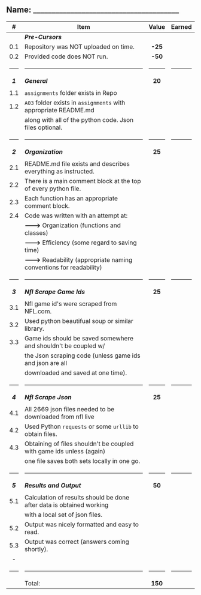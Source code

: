 ## Name: _______________________________________

|    #    | Item                                                                  |  Value  | Earned |
|:-------:|-----------------------------------------------------------------------|:-------:|:------:|
|         | ***Pre-Cursors***                                                     |         |        |
|   0.1   | Repository was NOT uploaded on time.                                  | **-25** |        |
|   0.2   | Provided code does NOT run.                                           | **-50** |        |
|  <hr>   | <hr>                                                                  |  <hr>   |  <hr>  |
| ***1*** | ***General***                                                         | **20**  |        |
|         |                                                                       |         |        |
|   1.1   | `assignments` folder exists in Repo                                   |         |        |
|   1.2   | `A03` folder exists in `assignments` with appropriate README.md       |         |        |
|         | along with all of the python code. Json files optional.               |         |        |
|  <hr>   | <hr>                                                                  |  <hr>   |  <hr>  |
| ***2*** | ***Organization***                                                    | **25**  |        |
|         |                                                                       |         |        |
|   2.1   | README.md file exists and describes everything as instructed.         |         |        |
|   2.2   | There is a main comment block at the top of every python file.        |         |        |
|   2.3   | Each function has an appropriate comment block.                       |         |        |
|   2.4   | Code was written with an attempt at:                                  |         |        |
|         | **--->** Organization (functions and classes)                         |         |        |
|         | **--->** Efficiency (some regard to saving time)                      |         |        |
|         | **--->** Readability (appropriate naming conventions for readability) |         |        |
|  <hr>   | <hr>                                                                  |  <hr>   |  <hr>  |
| ***3*** | ***Nfl Scrape Game Ids***                                             | **25**  |        |
|         |                                                                       |         |        |
|   3.1   | Nfl game id's were scraped from NFL.com.                              |         |        |
|   3.2   | Used python beautifual soup or similar library.                       |         |        |
|   3.3   | Game ids should be saved somewhere and shouldn't be coupled w/        |         |        |
|         | the Json scraping code (unless game ids and json are all              |         |        |
|         | downloaded and saved at one time).                                    |         |        |
|  <hr>   | <hr>                                                                  |  <hr>   |  <hr>  |
| ***4*** | ***Nfl Scrape Json***                                                 | **25**  |        |
|         |                                                                       |         |        |
|   4.1   | All 2669 json files needed to be downloaded from nfl live             |         |        |
|   4.2   | Used Python `requests` or some `urllib` to obtain files.              |         |        |
|   4.3   | Obtaining of files shouldn't be coupled with game ids unless (again)  |         |        |
|         | one file saves both sets locally in one go.                           |         |        |
|  <hr>   | <hr>                                                                  |  <hr>   |  <hr>  |
| ***5*** | ***Results and Output***                                              | **50**  |        |
|         |                                                                       |         |        |
|   5.1   | Calculation of results should be done after data is obtained working  |         |        |
|         | with a local set of json files.                                       |         |        |
|   5.2   | Output was nicely formatted and easy to read.                         |         |        |
|   5.3   | Output was correct (answers coming shortly).                          |         |        |
|    -    |                                                                       |         |        |
|  <hr>   | <hr>                                                                  |  <hr>   |  <hr>  |
|         | Total:                                                                | **150** |        |

